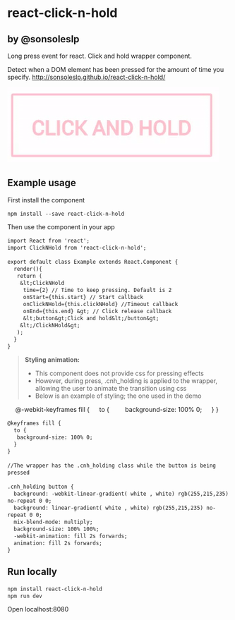 react-click-n-hold
==================

by @sonsoleslp
--------------

Long press event for react. Click and hold wrapper component.

Detect when a DOM element has been pressed for the amount of time you specify.
http://sonsoleslp.github.io/react-click-n-hold/

![react-click-n-hold](https://raw.githubusercontent.com/sonsoleslp/sonsoleslp.github.io/master/react-click-n-hold/click_n_hold.gif)



Example usage
-------------
First install the component

    npm install --save react-click-n-hold

Then use the component in your app

    import React from 'react';
    import ClickNHold from 'react-click-n-hold'; 
    
    export default class Example extends React.Component {
      render(){
       return ( 
        &lt;ClickNHold 
         time={2} // Time to keep pressing. Default is 2
         onStart={this.start} // Start callback
         onClickNHold={this.clickNHold} //Timeout callback
         onEnd={this.end} &gt; // Click release callback
         &lt;button&gt;Click and hold&lt;/button&gt;
        &lt;/ClickNHold&gt;
       ); 
      }
    }

> **Styling animation:**
> - This component does not provide css for pressing effects
> - However, during press, .cnh_holding is applied to the wrapper, allowing the user to animate the transition using css
> - Below is an example of styling; the one used in the demo
 
   
  
    @-webkit-keyframes fill { 
      to {
       background-size: 100% 0; 
      }
    } 
    
    @keyframes fill { 
      to { 
       background-size: 100% 0;
      }
    }
    
    //The wrapper has the .cnh_holding class while the button is being pressed
    
    .cnh_holding button {
      background: -webkit-linear-gradient( white , white) rgb(255,215,235) no-repeat 0 0;
      background: linear-gradient( white , white) rgb(255,215,235) no-repeat 0 0;
      mix-blend-mode: multiply;
      background-size: 100% 100%;
      -webkit-animation: fill 2s forwards;
      animation: fill 2s forwards;
    }


Run locally
-------------

    npm install react-click-n-hold
    npm run dev 

Open localhost:8080
